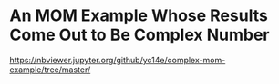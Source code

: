 # An MOM Example Whose Results Come Out to Be Complex Number

https://nbviewer.jupyter.org/github/yc14e/complex-mom-example/tree/master/
